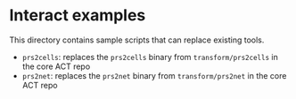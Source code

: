 # Interact examples

This directory contains sample scripts that can replace existing tools.

* `prs2cells`: replaces the `prs2cells` binary from `transform/prs2cells` in the core ACT repo
* `prs2net`: replaces the `prs2net` binary from `transform/prs2net` in the core ACT  repo

